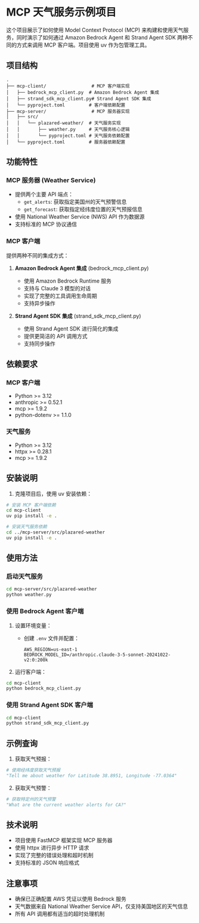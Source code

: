 # MCP 天气服务示例项目

这个项目展示了如何使用 Model Context Protocol (MCP) 来构建和使用天气服务，同时演示了如何通过 Amazon Bedrock Agent 和 Strand Agent SDK 两种不同的方式来调用 MCP 客户端。项目使用 uv 作为包管理工具。

## 项目结构

```
.
├── mcp-client/                 # MCP 客户端实现
│   ├── bedrock_mcp_client.py  # Amazon Bedrock Agent 集成
│   ├── strand_sdk_mcp_client.py# Strand Agent SDK 集成
│   └── pyproject.toml         # 客户端依赖配置
├── mcp-server/                 # MCP 服务器实现
│   ├── src/
│   │   └── plazared-weather/  # 天气服务实现
│   │       ├── weather.py     # 天气服务核心逻辑
│   │       └── pyproject.toml # 天气服务依赖配置
│   └── pyproject.toml         # 服务器依赖配置
```

## 功能特性

### MCP 服务器 (Weather Service)

- 提供两个主要 API 端点：
  - `get_alerts`: 获取指定美国州的天气预警信息
  - `get_forecast`: 获取指定经纬度位置的天气预报信息
- 使用 National Weather Service (NWS) API 作为数据源
- 支持标准的 MCP 协议通信

### MCP 客户端

提供两种不同的集成方式：

1. **Amazon Bedrock Agent 集成** (bedrock_mcp_client.py)
   - 使用 Amazon Bedrock Runtime 服务
   - 支持与 Claude 3 模型的对话
   - 实现了完整的工具调用生命周期
   - 支持异步操作

2. **Strand Agent SDK 集成** (strand_sdk_mcp_client.py)
   - 使用 Strand Agent SDK 进行简化的集成
   - 提供更简洁的 API 调用方式
   - 支持同步操作

## 依赖要求

### MCP 客户端
- Python >= 3.12
- anthropic >= 0.52.1
- mcp >= 1.9.2
- python-dotenv >= 1.1.0

### 天气服务
- Python >= 3.12
- httpx >= 0.28.1
- mcp >= 1.9.2

## 安装说明

1. 克隆项目后，使用 uv 安装依赖：

```bash
# 安装 MCP 客户端依赖
cd mcp-client
uv pip install -e .

# 安装天气服务依赖
cd ../mcp-server/src/plazared-weather
uv pip install -e .
```

## 使用方法

### 启动天气服务

```bash
cd mcp-server/src/plazared-weather
python weather.py
```

### 使用 Bedrock Agent 客户端

1. 设置环境变量：
   - 创建 `.env` 文件并配置：
     ```
     AWS_REGION=us-east-1
     BEDROCK_MODEL_ID=/anthropic.claude-3-5-sonnet-20241022-v2:0:200k
     ```

2. 运行客户端：
```bash
cd mcp-client
python bedrock_mcp_client.py
```

### 使用 Strand Agent SDK 客户端

```bash
cd mcp-client
python strand_sdk_mcp_client.py
```

## 示例查询

1. 获取天气预报：
```python
# 使用经纬度获取天气预报
"Tell me about weather for Latitude 38.8951, Longitude -77.0364"
```

2. 获取天气预警：
```python
# 获取特定州的天气预警
"What are the current weather alerts for CA?"
```

## 技术说明

- 项目使用 FastMCP 框架实现 MCP 服务器
- 使用 httpx 进行异步 HTTP 请求
- 实现了完整的错误处理和超时机制
- 支持标准的 JSON 响应格式

## 注意事项

- 确保已正确配置 AWS 凭证以使用 Bedrock 服务
- 天气数据来自 National Weather Service API，仅支持美国地区的天气信息
- 所有 API 调用都有适当的超时处理机制
